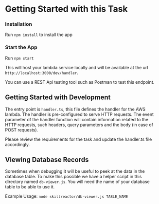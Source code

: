 # Getting Started with this Task

### Installation

Run `npm install` to install the app

### Start the App

Run `npm start`

This will host your lambda service locally and will be available at the url `http://localhost:3000/dev/handler`.

You can use a REST Api testing tool such as Postman to test this endpoint.

## Getting Started with Development

The entry point is `handler.ts`, this file defines the handler for the AWS lambda.
The handler is pre-configured to serve HTTP requests. The event parameter of the handler function will contain information related to the HTTP requests, such headers, query parameters and the body (in case of POST requests).

Please review the requirements for the task and update the handler.ts file accordingly.

## Viewing Database Records

Sometimes when debugging it will be useful to peek at the data in the database table.
To make this possible we have a helper script in this directory named `db-viewer.js`.
You will need the name of your database table to be able to use it.

Example Usage:
`node skillreactor/db-viewer.js TABLE_NAME`
